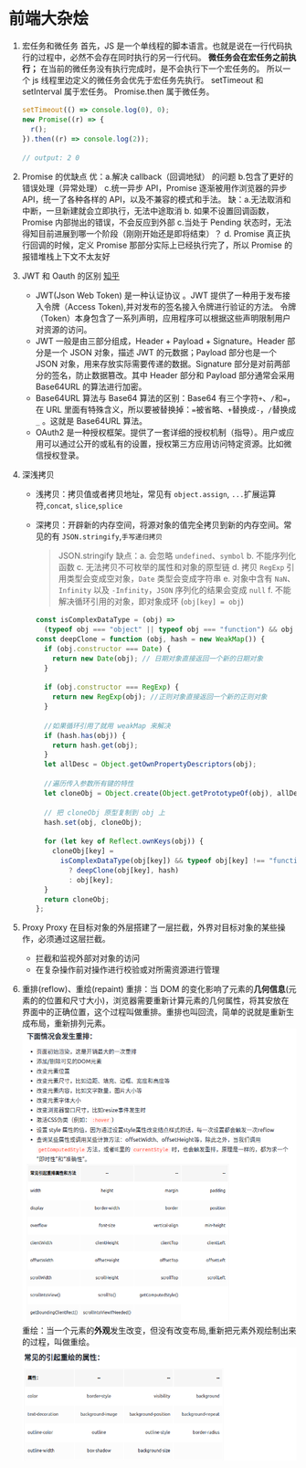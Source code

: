 # 前端大杂烩

1. 宏任务和微任务
   首先，JS 是一个单线程的脚本语言。也就是说在一行代码执行的过程中，必然不会存在同时执行的另一行代码。
   **微任务会在宏任务之前执行；** 在当前的微任务没有执行完成时，是不会执行下一个宏任务的。
   所以一个 js 线程里边定义的微任务会优先于宏任务先执行。
   setTimeout 和 setInterval 属于宏任务。
   Promise.then 属于微任务。

   ```typescript
   setTimeout(() => console.log(0), 0);
   new Promise((r) => {
     r();
   }).then((r) => console.log(2));

   // output: 2 0
   ```

2. Promise 的优缺点
   优：a.解决 callback（回调地狱） 的问题 b.包含了更好的错误处理（异常处理） c.统一异步 API，Promise 逐渐被用作浏览器的异步 API，统一了各种各样的 API，以及不兼容的模式和手法。
   缺：a.无法取消和中断，一旦新建就会立即执行，无法中途取消 b. 如果不设置回调函数，Promise 内部抛出的错误，不会反应到外部 c.当处于 Pending 状态时，无法得知目前进展到哪一个阶段（刚刚开始还是即将结束）？ d. Promise 真正执行回调的时候，定义 Promise 那部分实际上已经执行完了，所以 Promise 的报错堆栈上下文不太友好

3. JWT 和 Oauth 的区别 [知乎](https://zhuanlan.zhihu.com/p/121630884)

   - JWT(Json Web Token) 是一种认证协议 。JWT 提供了一种用于发布接入令牌（Access Token),并对发布的签名接入令牌进行验证的方法。 令牌（Token）本身包含了一系列声明，应用程序可以根据这些声明限制用户对资源的访问。
   - JWT 一般是由三部分组成，Header + Payload + Signature。Header 部分是一个 JSON 对象，描述 JWT 的元数据；Payload 部分也是一个 JSON 对象，用来存放实际需要传递的数据。Signature 部分是对前两部分的签名，防止数据篡改。其中 Header 部分和 Payload 部分通常会采用 Base64URL 的算法进行加密。
   - Base64URL 算法与 Base64 算法的区别：Base64 有三个字符`+`、`/`和`=`，在 URL 里面有特殊含义，所以要被替换掉：`=`被省略、`+`替换成`-`，`/`替换成`_` 。这就是 Base64URL 算法。
   - OAuth2 是一种授权框架。提供了一套详细的授权机制（指导）。用户或应用可以通过公开的或私有的设置，授权第三方应用访问特定资源。比如微信授权登录。

4. 深浅拷贝

   - 浅拷贝：拷贝值或者拷贝地址，常见有 `object.assign`, `...`扩展运算符,`concat`, `slice`,`splice`
   - 深拷贝：开辟新的内存空间，将源对象的值完全拷贝到新的内存空间。常见的有 `JSON.stringify`,`手写递归拷贝`

     > JSON.stringify 缺点：a. 会忽略 `undefined`、`symbol` b. 不能序列化函数 c. 无法拷贝不可枚举的属性和对象的原型链 d. 拷贝 `RegExp` 引用类型会变成空对象，`Date` 类型会变成字符串 e. 对象中含有 `NaN`、`Infinity` 以及 `-Infinity`，`JSON` 序列化的结果会变成 `null` f. 不能解决循环引用的对象，即对象成环 (`obj[key] = obj`)

     ```js
     const isComplexDataType = (obj) =>
       (typeof obj === "object" || typeof obj === "function") && obj !== null;
     const deepClone = function (obj, hash = new WeakMap()) {
       if (obj.constructor === Date) {
         return new Date(obj); // 日期对象直接返回一个新的日期对象
       }

       if (obj.constructor === RegExp) {
         return new RegExp(obj); //正则对象直接返回一个新的正则对象
       }

       //如果循环引用了就用 weakMap 来解决
       if (hash.has(obj)) {
         return hash.get(obj);
       }
       let allDesc = Object.getOwnPropertyDescriptors(obj);

       //遍历传入参数所有键的特性
       let cloneObj = Object.create(Object.getPrototypeOf(obj), allDesc);

       // 把 cloneObj 原型复制到 obj 上
       hash.set(obj, cloneObj);

       for (let key of Reflect.ownKeys(obj)) {
         cloneObj[key] =
           isComplexDataType(obj[key]) && typeof obj[key] !== "function"
             ? deepClone(obj[key], hash)
             : obj[key];
       }
       return cloneObj;
     };
     ```

5. Proxy
   Proxy 在目标对象的外层搭建了一层拦截，外界对目标对象的某些操作，必须通过这层拦截。

   - 拦截和监视外部对对象的访问
   - 在复杂操作前对操作进行校验或对所需资源进行管理

6. 重排(reflow)、重绘(repaint)
   重排：当 DOM 的变化影响了元素的**几何信息**(元素的的位置和尺寸大小)，浏览器需要重新计算元素的几何属性，将其安放在界面中的正确位置，这个过程叫做重排。重排也叫回流，简单的说就是重新生成布局，重新排列元素。
   ![](../assets/reflow.png)
   重绘：当一个元素的**外观**发生改变，但没有改变布局,重新把元素外观绘制出来的过程，叫做重绘。
   ![](../assets/repaint.png)
